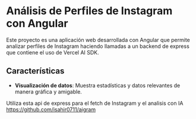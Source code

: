 # Análisis de Perfiles de Instagram con Angular 

Este proyecto es una aplicación web desarrollada con Angular que permite analizar perfiles de Instagram haciendo llamadas a un backend de express que contiene el uso de Vercel AI SDK.

## Características
- **Visualización de datos**: Muestra estadísticas y datos relevantes de manera gráfica y amigable.

Utiliza esta api de express para el fetch de Instagram y el analisis con IA https://github.com/isahir0711/aigram

